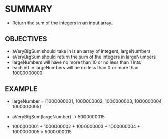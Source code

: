 # SUMMARY

- Return the sum of the integers in an input array.

## OBJECTIVES

- aVeryBigSum should take in is an array of integers, largeNumbers
- aVeryBigSum should return the sum of the integers in largeNumbers
- largeNumbers will have no more than 10 or no less than 1 ints
- each int in largeNumbers will be no less than 0 or more than 10000000000

## EXAMPLE

- largeNumber = [1000000001, 1000000002,
  1000000003, 1000000004, 1000000005]

- aVeryBigSum(largeNumber) -> 5000000015

- 1000000001 + 1000000002 + 1000000003 + 1000000004 + 1000000005 = 5000000015
